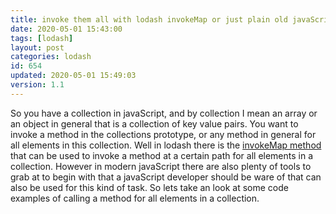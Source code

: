```yaml
---
title: invoke them all with lodash invokeMap or just plain old javaScript
date: 2020-05-01 15:43:00
tags: [lodash]
layout: post
categories: lodash
id: 654
updated: 2020-05-01 15:49:03
version: 1.1
---
```


So you have a collection in javaScript, and by collection I mean an array or an object in general that is a collection of key value pairs. You want to invoke a method in the collections prototype, or any method in general for all elements in this collection. Well in lodash there is the [invokeMap method](https://lodash.com/docs/4.17.15#invokeMap) that can be used to invoke a method at a certain path for all elements in a collection. However in modern javaScript there are also plenty of tools to grab at to begin with that a javaScript developer should be ware of that can also be used for this kind of task. So lets take an look at some code examples of calling a method for all elements in a collection.

<!-- more -->
